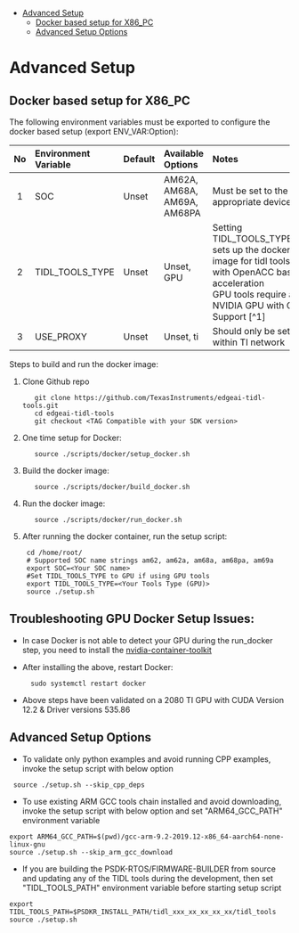 
<!-- TOC -->

- [Advanced Setup](#advanced-setup)
  - [Docker based setup for X86\_PC](#docker-based-setup-for-x86_pc)
  - [Advanced Setup Options](#advanced-setup-options)

<!-- /TOC -->

# Advanced Setup

## Docker based setup for X86_PC
The following environment variables must be exported to configure the docker based setup (export ENV_VAR:Option):
<div align="center">

| No | Environment Variable | Default | Available Options | Notes |
|:--:|:---------------------|:--------|:------------------|:------|
| 1  | SOC | Unset | AM62A, AM68A, AM69A, AM68PA | Must be set to the appropriate device|
| 2  | TIDL_TOOLS_TYPE | Unset | Unset, GPU| Setting TIDL_TOOLS_TYPE=GPU sets up the docker image for tidl tools built with OpenACC based acceleration<br /> GPU tools require a NVIDIA GPU with CUDA Support [^1]|
| 3  | USE_PROXY | Unset | Unset, ti | Should only be set if within TI network|
</div>


Steps to build and run the docker image:

1. Clone Github repo

          git clone https://github.com/TexasInstruments/edgeai-tidl-tools.git
          cd edgeai-tidl-tools
          git checkout <TAG Compatible with your SDK version>
2. One time setup for Docker:

          source ./scripts/docker/setup_docker.sh

3. Build the docker image:
          
          source ./scripts/docker/build_docker.sh

4. Run the docker image:

          source ./scripts/docker/run_docker.sh

5. After running the docker container, run the setup script:

        cd /home/root/
        # Supported SOC name strings am62, am62a, am68a, am68pa, am69a
        export SOC=<Your SOC name>
        #Set TIDL_TOOLS_TYPE to GPU if using GPU tools
        export TIDL_TOOLS_TYPE=<Your Tools Type (GPU)>
        source ./setup.sh


## Troubleshooting GPU Docker Setup Issues:
- In case Docker is not able to detect your GPU during the run_docker step, you need to install the [nvidia-container-toolkit](https://docs.nvidia.com/datacenter/cloud-native/container-toolkit/latest/install-guide.html)<br>
- After installing the above, restart Docker: 

        sudo systemctl restart docker
- Above steps have been validated on a 2080 TI GPU with CUDA Version 12.2 & Driver versions 535.86 <br>

## Advanced Setup Options
  - To validate only  python examples and avoid running CPP examples, invoke the setup script with below option

```
 source ./setup.sh --skip_cpp_deps
```
  - To use existing ARM GCC tools chain installed  and avoid downloading, invoke the setup script with below option and set "ARM64_GCC_PATH" environment variable

```
export ARM64_GCC_PATH=$(pwd)/gcc-arm-9.2-2019.12-x86_64-aarch64-none-linux-gnu
source ./setup.sh --skip_arm_gcc_download
```

  - If you are building the PSDK-RTOS/FIRMWARE-BUILDER from source and updating any of the TIDL tools during the development, then set  "TIDL_TOOLS_PATH" environment variable before starting setup script

```
export TIDL_TOOLS_PATH=$PSDKR_INSTALL_PATH/tidl_xxx_xx_xx_xx_xx/tidl_tools
source ./setup.sh
```

